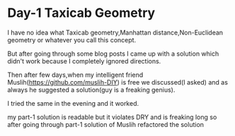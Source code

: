 # Day-1 Taxicab Geometry

I have no idea what Taxicab geometry,Manhattan distance,Non-Euclidean geometry or whatever you call this concept.

But after going through some blog posts I came up with a solution which didn't work because I completely ignored directions.

Then after few days,when my intelligent friend Muslih(https://github.com/muslih-DIY) is free we discussed(I asked) and as always he suggested a solution(guy is a freaking genius).

I tried the same in the evening and it worked.

my part-1 solution is readable but it violates DRY and is freaking long so after going through part-1 solution of Muslih refactored the solution